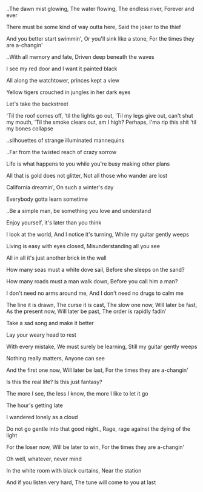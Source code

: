 
..The dawn mist glowing, The water flowing, The endless river, Forever and ever

There must be some kind of way outta here, Said the joker to the thief

And you better start swimmin', Or you'll sink like a stone, For the times they are a-changin'

..With all memory and fate, Driven deep beneath the waves

I see my red door and I want it painted black

All along the watchtower, princes kept a view

Yellow tigers crouched in jungles in her dark eyes

Let's take the backstreet

'Til the roof comes off, 'til the lights go out, 'Til my legs give out, can't shut my mouth, 'Til the smoke clears out, am I high? Perhaps, I'ma rip this shit 'til my bones collapse

..silhouettes of strange illuminated mannequins

..Far from the twisted reach of crazy sorrow

Life is what happens to you while you're busy making other plans

All that is gold does not glitter, Not all those who wander are lost

California dreamin', On such a winter's day

Everybody gotta learn sometime

..Be a simple man, be something you love and understand

Enjoy yourself, it's later than you think

I look at the world, And I notice it's turning, While my guitar gently weeps

Living is easy with eyes closed, Misunderstanding all you see

All in all it's just another brick in the wall

How many seas must a white dove sail, Before she sleeps on the sand?

How many roads must a man walk down, Before you call him a man?

I don't need no arms around me, And I don't need no drugs to calm me

The line it is drawn, The curse it is cast, The slow one now, Will later be fast, As the present now, Will later be past, The order is rapidly fadin'

Take a sad song and make it better

Lay your weary head to rest

With every mistake, We must surely be learning, Still my guitar gently weeps

Nothing really matters, Anyone can see

And the first one now, Will later be last, For the times they are a-changin'

Is this the real life? Is this just fantasy?

The more I see, the less I know, the more I like to let it go

The hour's getting late

I wandered lonely as a cloud

Do not go gentle into that good night., Rage, rage against the dying of the light

For the loser now, Will be later to win, For the times they are a-changin'

Oh well, whatever, never mind

In the white room with black curtains, Near the station

And if you listen very hard, The tune will come to you at last